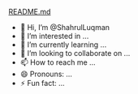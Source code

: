 [README.md](https://github.com/user-attachments/files/16831569/README.md)
- 👋 Hi, I’m @ShahrulLuqman
- 👀 I’m interested in ...
- 🌱 I’m currently learning ...
- 💞️ I’m looking to collaborate on ...
- 📫 How to reach me ...
- 😄 Pronouns: ...
- ⚡ Fun fact: ...

<!---
ShahrulLuqman/ShahrulLuqman is a ✨ special ✨ repository because its `README.md` (this file) appears on your GitHub profile.
You can click the Preview link to take a look at your changes.
--->
